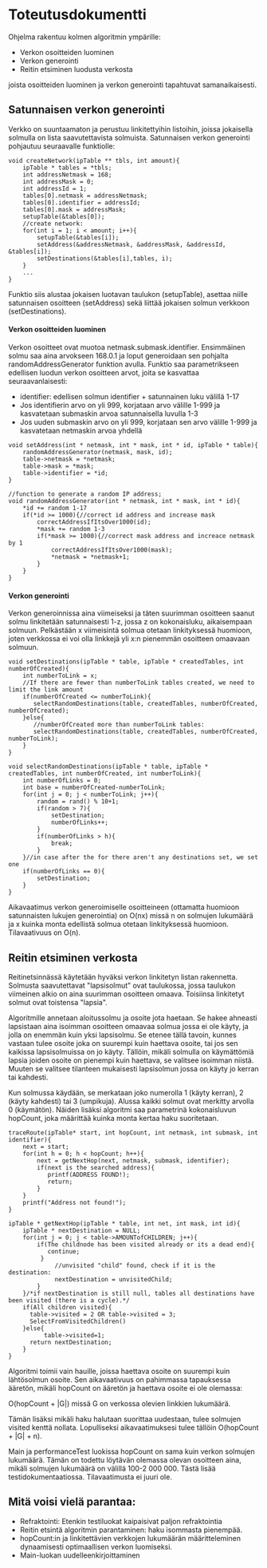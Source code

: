 # Toteutusdokumentti

Ohjelma rakentuu kolmen algoritmin ympärille:
* Verkon osoitteiden luominen
* Verkon generointi
* Reitin etsiminen luodusta verkosta

joista osoitteiden luominen ja verkon generointi tapahtuvat samanaikaisesti.

## Satunnaisen verkon generointi
Verkko on suuntaamaton ja perustuu linkitettyihin listoihin, joissa jokaisella solmulla on lista saavutettavista solmuista. Satunnaisen verkon generointi pohjautuu seuraavalle funktiolle:
```
void createNetwork(ipTable ** tbls, int amount){
    ipTable * tables = *tbls;
    int addressNetmask = 168;
    int addressMask = 0;
    int addressId = 1;
    tables[0].netmask = addressNetmask;
    tables[0].identifier = addressId;
    tables[0].mask = addressMask;
    setupTable(&tables[0]);
    //create network:
    for(int i = 1; i < amount; i++){
        setupTable(&tables[i]);
        setAddress(&addressNetmask, &addressMask, &addressId, &tables[i]);
        setDestinations(&tables[i],tables, i);
    }
    ...
} 
```
Funktio siis alustaa jokaisen luotavan taulukon (setupTable), asettaa niille satunnaisen osoitteen (setAddress) sekä liittää jokaisen solmun verkkoon (setDestinations). 

#### Verkon osoitteiden luominen
Verkon osoitteet ovat muotoa netmask.submask.identifier. Ensimmäinen solmu saa aina arvokseen 168.0.1 ja loput generoidaan sen pohjalta randomAddressGenerator funktion avulla. Funktio saa parametrikseen edellisen luodun verkon osoitteen arvot, joita se kasvattaa seuraavanlaisesti:
* identifier: edellisen solmun identifier + satunnainen luku välillä 1-17
* Jos identifierin arvo on yli 999, korjataan arvo välille 1-999 ja kasvatetaan submaskin arvoa satunnaisella luvulla 1-3
* Jos uuden submaskin arvo on yli 999, korjataan sen arvo välille 1-999 ja kasvatetaan netmaskin arvoa yhdellä
```
void setAddress(int * netmask, int * mask, int * id, ipTable * table){
    randomAddressGenerator(netmask, mask, id);
    table->netmask = *netmask;
    table->mask = *mask;
    table->identifier = *id;
}

//function to generate a random IP address;
void randomAddressGenerator(int * netmask, int * mask, int * id){
    *id += random 1-17
    if(*id >= 1000){//correct id address and increase mask
        correctAddressIfItsOver1000(id);
        *mask += random 1-3
        if(*mask >= 1000){//correct mask address and increace netmask by 1
            correctAddressIfItsOver1000(mask);
            *netmask = *netmask+1;
        }
    }
}

```
#### Verkon generointi
Verkon generoinnissa aina viimeiseksi ja täten suurimman osoitteen saanut solmu linkitetään satunnaisesti 1-z, jossa z on kokonaisluku, aikaisempaan solmuun. Pelkästään x viimeisintä solmua otetaan linkityksessä huomioon, joten verkkossa ei voi olla linkkejä yli x:n pienemmän osoitteen omaavaan solmuun. 

```
void setDestinations(ipTable * table, ipTable * createdTables, int numberOfCreated){
	int numberToLink = x;
	//If there are fewer than numberToLink tables created, we need to limit the link amount 
	if(numberOfCreated <= numberToLink){
	   selectRandomDestinations(table, createdTables, numberOfCreated, numberOfCreated);
	}else{
	   //numberOfCreated more than numberToLink tables:
	   selectRandomDestinations(table, createdTables, numberOfCreated, numberToLink);
	}
}

void selectRandomDestinations(ipTable * table, ipTable * createdTables, int numberOfCreated, int numberToLink){
	int numberOfLinks = 0;
	int base = numberOfCreated-numberToLink;
	for(int j = 0; j < numberToLink; j++){
		random = rand() % 10+1;
		if(random > 7){
			setDestination;
			numberOfLinks++;
		}
		if(numberOfLinks > h){
			break;
		}
	}//in case after the for there aren't any destinations set, we set one
	if(numberOfLinks == 0){
		setDestination;
	}
}

```


Aikavaatimus verkon generoimiselle osoitteineen (ottamatta huomioon satunnaisten lukujen generointia) on O(nx) missä n on solmujen lukumäärä ja x kuinka monta edellistä solmua otetaan linkityksessä huomioon. Tilavaativuus on O(n).

## Reitin etsiminen verkosta
Reitinetsinnässä käytetään hyväksi verkon linkitetyn listan rakennetta. Solmusta saavutettavat "lapsisolmut" ovat taulukossa, jossa taulukon viimeinen alkio on aina suurimman osoitteen omaava. Toisiinsa linkitetyt solmut ovat toistensa "lapsia".

Algoritmille annetaan aloitussolmu ja osoite jota haetaan. Se hakee ahneasti lapsistaan aina isoimman osoitteen omaavaa solmua jossa ei ole käyty, ja jolla on enemmän kuin yksi lapsisolmu. Se etenee tällä tavoin, kunnes vastaan tulee osoite joka on suurempi kuin haettava osoite, tai jos sen kaikissa lapsisolmuissa on jo käyty. Tällöin, mikäli solmulla on käymättömiä lapsia joiden osoite on pienempi kuin haettava, se valitsee isoimman niistä. Muuten se valitsee tilanteen mukaisesti lapsisolmun jossa on käyty jo kerran tai kahdesti. 

Kun solmussa käydään, se merkataan joko numerolla 1 (käyty kerran), 2 (käyty kahdesti) tai 3 (umpikuja). Alussa kaikki solmut ovat merkitty arvolla 0 (käymätön). Näiden lisäksi algoritmi saa parametrinä kokonaisluvun hopCount, joka määrittää kuinka monta kertaa haku suoritetaan. 

```
traceRoute(ipTable* start, int hopCount, int netmask, int submask, int identifier){
	next = start;
	for(int h = 0; h < hopCount; h++){
	    next = getNextHop(next, netmask, submask, identifier);
	    if(next is the searched address){
	       printf(ADDRESS FOUND!);
	       return;
	    }
	}
	printf("Address not found!");
}

ipTable * getNextHop(ipTable * table, int net, int mask, int id){
	ipTable * nextDestination = NULL;
	for(int j = 0; j < table->AMOUNTofCHILDREN; j++){
	    if(The childnode has been visited already or its a dead end){
	       continue;
	     }
             //unvisited "child" found, check if it is the destination:
    	     nextDestination = unvisitedChild;
    	}
	}/*if nextDestination is still null, tables all destinations have been visited (there is a cycle).*/
	if(All children visited){
	  table->visited = 2 OR table->visited = 3;
	  SelectFromVisitedChildren()
	}else{
    	  table->visited=1;
   	  return nextDestination;
	}
}

```
Algoritmi toimii vain hauille, joissa haettava osoite on suurempi kuin lähtösolmun osoite. Sen aikavaativuus on pahimmassa tapauksessa ääretön, mikäli hopCount on ääretön ja haettava osoite ei ole olemassa:

O(hopCount + |G|) missä G on verkossa olevien linkkien lukumäärä. 

Tämän lisäksi mikäli haku halutaan suorittaa uudestaan, tulee solmujen visited kenttä nollata. Lopulliseksi aikavaatimuksesi tulee tällöin O(hopCount + |G| + n).

Main ja performanceTest luokissa hopCount on sama kuin verkon solmujen lukumäärä. Tämän on todettu löytävän olemassa olevan osoitteen aina, mikäli solmujen lukumäärä on välillä 100-2 000 000. Tästä lisää testidokumentaatiossa. Tilavaatimusta ei juuri ole. 

## Mitä voisi vielä parantaa:
* Refraktointi: Etenkin testiluokat kaipaisivat paljon refraktointia
* Reitin etsintä algoritmin parantaminen: haku isommasta pienempää.
* hopCount:in ja linkitettävien verkkojen lukumäärän määritteleminen dynaamisesti optimaallisen verkon luomiseksi.
* Main-luokan uudelleenkirjoittaminen













